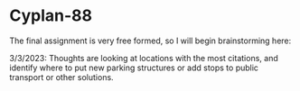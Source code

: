 # Cyplan-88
The final assignment is very free formed, so I will begin brainstorming here:
 
 3/3/2023:
    Thoughts are looking at locations with the most citations, and identify where to put new parking structures or add stops to public transport or other solutions.
     

